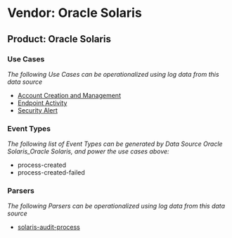 Vendor: Oracle Solaris
======================
Product: Oracle Solaris
-----------------------

### Use Cases

_The following Use Cases can be operationalized using log data from this data source_

* [Account Creation and Management](../UseCases/usecase_account_creation_and_management.md)
* [Endpoint Activity](../UseCases/usecase_endpoint_activity.md)
* [Security Alert](../UseCases/usecase_security_alert.md)


### Event Types

_The following list of Event Types can be generated by Data Source Oracle Solaris_Oracle Solaris, and power the use cases above:_

- process-created
- process-created-failed


### Parsers

_The following Parsers can be operationalized using log data from this data source_

* [solaris-audit-process](../Parsers/parserContent_solaris-audit-process.md)
